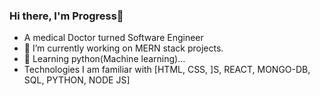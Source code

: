 ### Hi there, I'm Progress👋

- A medical Doctor turned Software Engineer 
- 🔭 I’m currently working on MERN stack projects.
- 🌱 Learning python(Machine learning)...
- Technologies I am familiar with [HTML, CSS, ]S, REACT, MONGO-DB, SQL, PYTHON, NODE JS]




<!--
**lilsaintdenzel/lilsaintdenzel** is a ✨ _special_ ✨ repository because its `README.md` (this file) appears on your GitHub profile.

Here are some ideas to get you started:

- 🔭 I’m currently working on mern stack proects ...
- 🌱 I’m currently learning reactnative and python(Machine learning)...
- 👯 I’m looking to collaborate on fullstack javascript projects, 
 am also open for job opportunities  ...

-->
